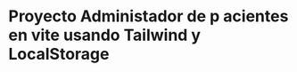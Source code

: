 # Proyecto Administador de p acientes en vite usando Tailwind y LocalStorage



 <!-- 
 Header comentado para tener más lugar
 
  font-family: Inter, Avenir, Helvetica, Arial, sans-serif;
 -->